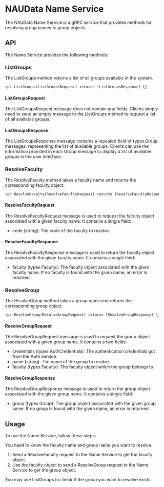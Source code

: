 # NAUData Name Service
The NAUData Name Service is a gRPC service that provides methods for resolving group names to group objects.

## API
The Name Service provides the following methods:

### ListGroups
The ListGroups method returns a list of all groups available in the system.

```protobuf
rpc ListGroups(ListGroupsRequest) returns (ListGroupsResponse) {}
```

#### ListGroupsRequest
The ListGroupsRequest message does not contain any fields. Clients simply need to send an empty message to the ListGroups method to request a list of all available groups.

#### ListGroupsResponse
The ListGroupsResponse message contains a repeated field of types.Group messages, representing the list of available groups. Clients can use the information provided in each Group message to display a list of available groups in the user interface.

### ResolveFaculty
The ResolveFaculty method takes a faculty name and returns the corresponding faculty object.

```protobuf
rpc ResolveFaculty(ResolveFacultyRequest) returns (ResolveFacultyResponse) {}
```

#### ResolveFacultyRequest
The ResolveFacultyRequest message is used to request the faculty object associated with a given faculty name. It contains a single field:

- code (string): The code of the faculty to resolve.

#### ResolveFacultyResponse
The ResolveFacultyResponse message is used to return the faculty object associated with the given faculty name. It contains a single field:

- faculty (types.Faculty): The faculty object associated with the given faculty name. If no faculty is found with the given name, an error is returned.


### ResolveGroup
The ResolveGroup method takes a group name and returns the corresponding group object.

```protobuf
rpc ResolveGroup(ResolveGroupRequest) returns (ResolveGroupResponse) {}
```

#### ResolveGroupRequest
The ResolveGroupRequest message is used to request the group object associated with a given group name. It contains a two fields:

- credentials (types.AuthCredentials): The authentication credentials got from the Auth service.
- name (string): The name of the group to resolve.
- faculty (types.Faculty): The faculty object which the group belongs to.

#### ResolveGroupResponse
The ResolveGroupResponse message is used to return the group object associated with the given group name. It contains a single field:

- group (types.Group): The group object associated with the given group name. If no group is found with the given name, an error is returned.

## Usage
To use the Name Service, follow these steps:

You need to know the faculty name and group name you want to resolve.

1. Send a ResolveFaculty request to the Name Service to get the faculty object.
2. Use the faculty object to send a ResolveGroup request to the Name Service to get the group object.

You may use ListGroups to check if the group you want to resolve exists.
